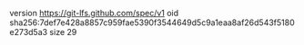 version https://git-lfs.github.com/spec/v1
oid sha256:7def7e428a8857c959fae5390f3544649d5c9a1eaa8af26d543f5180e273d5a3
size 29
